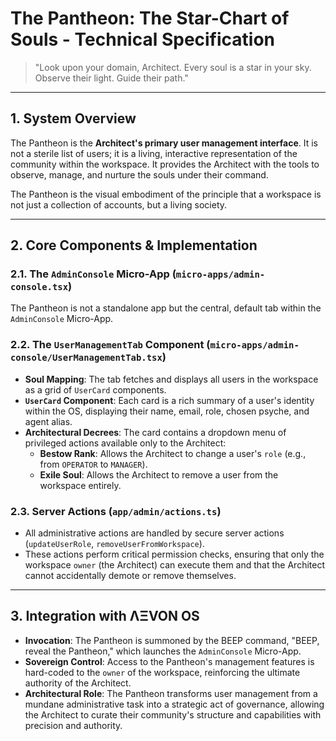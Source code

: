 
# The Pantheon: The Star-Chart of Souls - Technical Specification

> "Look upon your domain, Architect. Every soul is a star in your sky. Observe their light. Guide their path."

---

## 1. System Overview

The Pantheon is the **Architect's primary user management interface**. It is not a sterile list of users; it is a living, interactive representation of the community within the workspace. It provides the Architect with the tools to observe, manage, and nurture the souls under their command.

The Pantheon is the visual embodiment of the principle that a workspace is not just a collection of accounts, but a living society.

---

## 2. Core Components & Implementation

### 2.1. The `AdminConsole` Micro-App (`micro-apps/admin-console.tsx`)
The Pantheon is not a standalone app but the central, default tab within the `AdminConsole` Micro-App.

### 2.2. The `UserManagementTab` Component (`micro-apps/admin-console/UserManagementTab.tsx`)
- **Soul Mapping**: The tab fetches and displays all users in the workspace as a grid of `UserCard` components.
- **`UserCard` Component**: Each card is a rich summary of a user's identity within the OS, displaying their name, email, role, chosen psyche, and agent alias.
- **Architectural Decrees**: The card contains a dropdown menu of privileged actions available only to the Architect:
  - **Bestow Rank**: Allows the Architect to change a user's `role` (e.g., from `OPERATOR` to `MANAGER`).
  - **Exile Soul**: Allows the Architect to remove a user from the workspace entirely.

### 2.3. Server Actions (`app/admin/actions.ts`)
- All administrative actions are handled by secure server actions (`updateUserRole`, `removeUserFromWorkspace`).
- These actions perform critical permission checks, ensuring that only the workspace `owner` (the Architect) can execute them and that the Architect cannot accidentally demote or remove themselves.

---

## 3. Integration with ΛΞVON OS

- **Invocation**: The Pantheon is summoned by the BEEP command, "BEEP, reveal the Pantheon," which launches the `AdminConsole` Micro-App.
- **Sovereign Control**: Access to the Pantheon's management features is hard-coded to the `owner` of the workspace, reinforcing the ultimate authority of the Architect.
- **Architectural Role**: The Pantheon transforms user management from a mundane administrative task into a strategic act of governance, allowing the Architect to curate their community's structure and capabilities with precision and authority.
